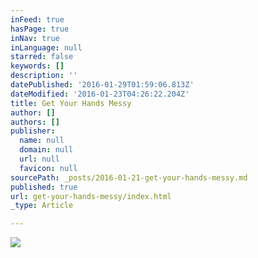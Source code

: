 ```yaml
---
inFeed: true
hasPage: true
inNav: true
inLanguage: null
starred: false
keywords: []
description: ''
datePublished: '2016-01-29T01:59:06.813Z'
dateModified: '2016-01-23T04:26:22.204Z'
title: Get Your Hands Messy
author: []
authors: []
publisher:
  name: null
  domain: null
  url: null
  favicon: null
sourcePath: _posts/2016-01-21-get-your-hands-messy.md
published: true
url: get-your-hands-messy/index.html
_type: Article

---
```

![](https://the-grid-user-content.s3-us-west-2.amazonaws.com/8edc9174-7f0d-4e36-88a5-976be9d249ff.jpg)